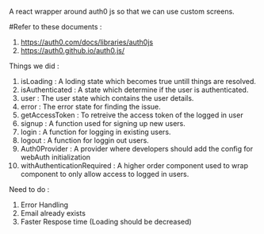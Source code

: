 A react wrapper around auth0 js so that we can use custom screens. 

#Refer to these documents : 
1. https://auth0.com/docs/libraries/auth0js
2. https://auth0.github.io/auth0.js/


Things we did : 
1. isLoading : A loding state which becomes true untill things are resolved.
2. isAuthenticated : A state which determine if the user is authenticated.
3. user : The user state which contains the user details. 
4. error : The error state for finding the issue.
5. getAccessToken : To retreive the access token of the logged in user
6. signup : A function used for signing up new users.
7. login : A function for logging in existing users.
8. logout : A function for loggin out users.
9. Auth0Provider : A provider where developers should add the config for webAuth initialization
10. withAuthenticationRequired : A higher order component used to wrap component to only allow access to logged in users.


Need to do : 
1. Error Handling
2. Email already exists
3. Faster Respose time (Loading should be decreased)